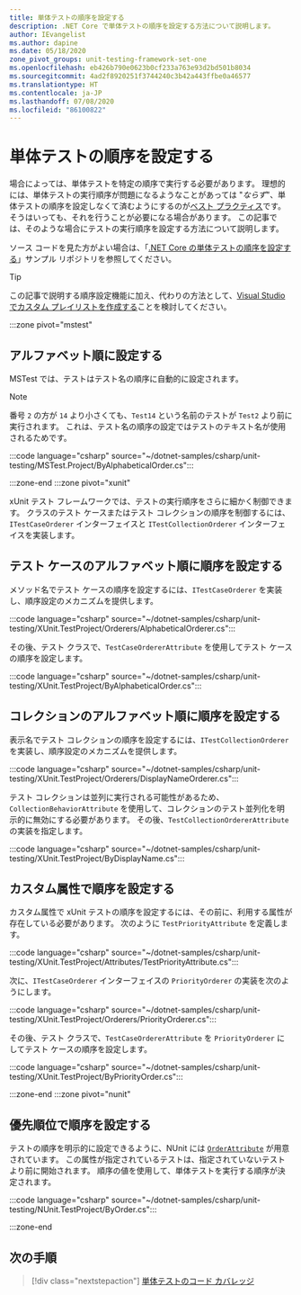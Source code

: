 ```yaml
---
title: 単体テストの順序を設定する
description: .NET Core で単体テストの順序を設定する方法について説明します。
author: IEvangelist
ms.author: dapine
ms.date: 05/18/2020
zone_pivot_groups: unit-testing-framework-set-one
ms.openlocfilehash: eb426b790e0623b0cf233a763e93d2bd501b8034
ms.sourcegitcommit: 4ad2f8920251f3744240c3b42a443ffbe0a46577
ms.translationtype: HT
ms.contentlocale: ja-JP
ms.lasthandoff: 07/08/2020
ms.locfileid: "86100822"
---
```

# <a name="order-unit-tests"></a>単体テストの順序を設定する

場合によっては、単体テストを特定の順序で実行する必要があります。 理想的には、単体テストの実行順序が問題になるようなことがあっては "_ならず_"、単体テストの順序を設定しなくて済むようにするのが[ベスト プラクティス](unit-testing-best-practices.md)です。 そうはいっても、それを行うことが必要になる場合があります。 この記事では、そのような場合にテストの実行順序を設定する方法について説明します。

ソース コードを見た方がよい場合は、「[.NET Core の単体テストの順序を設定する](/samples/dotnet/samples/order-unit-tests-cs)」サンプル リポジトリを参照してください。

> [!TIP]
> この記事で説明する順序設定機能に加え、代わりの方法として、[Visual Studio でカスタム プレイリストを作成する](/visualstudio/test/run-unit-tests-with-test-explorer?view=vs-2019#create-custom-playlists)ことを検討してください。

:::zone pivot="mstest"

## <a name="order-alphabetically"></a>アルファベット順に設定する

MSTest では、テストはテスト名の順序に自動的に設定されます。

> [!NOTE]
> 番号 `2` の方が `14` より小さくても、`Test14` という名前のテストが `Test2` より前に実行されます。 これは、テスト名の順序の設定ではテストのテキスト名が使用されるためです。

:::code language="csharp" source="~/dotnet-samples/csharp/unit-testing/MSTest.Project/ByAlphabeticalOrder.cs":::

:::zone-end
:::zone pivot="xunit"

xUnit テスト フレームワークでは、テストの実行順序をさらに細かく制御できます。 クラスのテスト ケースまたはテスト コレクションの順序を制御するには、`ITestCaseOrderer` インターフェイスと `ITestCollectionOrderer` インターフェイスを実装します。

## <a name="order-by-test-case-alphabetically"></a>テスト ケースのアルファベット順に順序を設定する

メソッド名でテスト ケースの順序を設定するには、`ITestCaseOrderer` を実装し、順序設定のメカニズムを提供します。

:::code language="csharp" source="~/dotnet-samples/csharp/unit-testing/XUnit.TestProject/Orderers/AlphabeticalOrderer.cs":::

その後、テスト クラスで、`TestCaseOrdererAttribute` を使用してテスト ケースの順序を設定します。

:::code language="csharp" source="~/dotnet-samples/csharp/unit-testing/XUnit.TestProject/ByAlphabeticalOrder.cs":::

## <a name="order-by-collection-alphabetically"></a>コレクションのアルファベット順に順序を設定する

表示名でテスト コレクションの順序を設定するには、`ITestCollectionOrderer` を実装し、順序設定のメカニズムを提供します。

:::code language="csharp" source="~/dotnet-samples/csharp/unit-testing/XUnit.TestProject/Orderers/DisplayNameOrderer.cs":::

テスト コレクションは並列に実行される可能性があるため、`CollectionBehaviorAttribute` を使用して、コレクションのテスト並列化を明示的に無効にする必要があります。 その後、`TestCollectionOrdererAttribute` の実装を指定します。

:::code language="csharp" source="~/dotnet-samples/csharp/unit-testing/XUnit.TestProject/ByDisplayName.cs":::

## <a name="order-by-custom-attribute"></a>カスタム属性で順序を設定する

カスタム属性で xUnit テストの順序を設定するには、その前に、利用する属性が存在している必要があります。 次のように `TestPriorityAttribute` を定義します。

:::code language="csharp" source="~/dotnet-samples/csharp/unit-testing/XUnit.TestProject/Attributes/TestPriorityAttribute.cs":::

次に、`ITestCaseOrderer` インターフェイスの `PriorityOrderer` の実装を次のようにします。

:::code language="csharp" source="~/dotnet-samples/csharp/unit-testing/XUnit.TestProject/Orderers/PriorityOrderer.cs":::

その後、テスト クラスで、`TestCaseOrdererAttribute` を `PriorityOrderer` にしてテスト ケースの順序を設定します。

:::code language="csharp" source="~/dotnet-samples/csharp/unit-testing/XUnit.TestProject/ByPriorityOrder.cs":::

:::zone-end
:::zone pivot="nunit"

## <a name="order-by-priority"></a>優先順位で順序を設定する

テストの順序を明示的に設定できるように、NUnit には [`OrderAttribute`](https://github.com/nunit/docs/wiki/Order-Attribute) が用意されています。 この属性が指定されているテストは、指定されていないテストより前に開始されます。 順序の値を使用して、単体テストを実行する順序が決定されます。

:::code language="csharp" source="~/dotnet-samples/csharp/unit-testing/NUnit.TestProject/ByOrder.cs":::

:::zone-end

## <a name="next-steps"></a>次の手順

> [!div class="nextstepaction"]
> [単体テストのコード カバレッジ](unit-testing-code-coverage.md)
